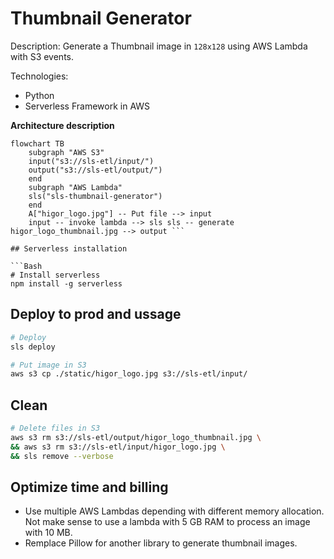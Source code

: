 # Thumbnail Generator

Description: Generate a Thumbnail image in `128x128` using AWS Lambda with S3 events.

Technologies:
- Python
- Serverless Framework in AWS

**Architecture description**

```mermaid
flowchart TB
    subgraph "AWS S3"
    input("s3://sls-etl/input/")
    output("s3://sls-etl/output/")
    end
    subgraph "AWS Lambda"
    sls("sls-thumbnail-generator")
    end
    A["higor_logo.jpg"] -- Put file --> input
    input -- invoke lambda --> sls sls -- generate higor_logo_thumbnail.jpg --> output ```

## Serverless installation

```Bash
# Install serverless
npm install -g serverless
```

## Deploy to prod and ussage

```Bash
# Deploy
sls deploy

# Put image in S3
aws s3 cp ./static/higor_logo.jpg s3://sls-etl/input/
```

## Clean

```Bash
# Delete files in S3
aws s3 rm s3://sls-etl/output/higor_logo_thumbnail.jpg \
&& aws s3 rm s3://sls-etl/input/higor_logo.jpg \
&& sls remove --verbose
```

## Optimize time and billing

- Use multiple AWS Lambdas depending with different memory allocation. Not make sense to use a lambda with 5 GB RAM to process an image with 10 MB.
- Remplace Pillow for another library to generate thumbnail images.
